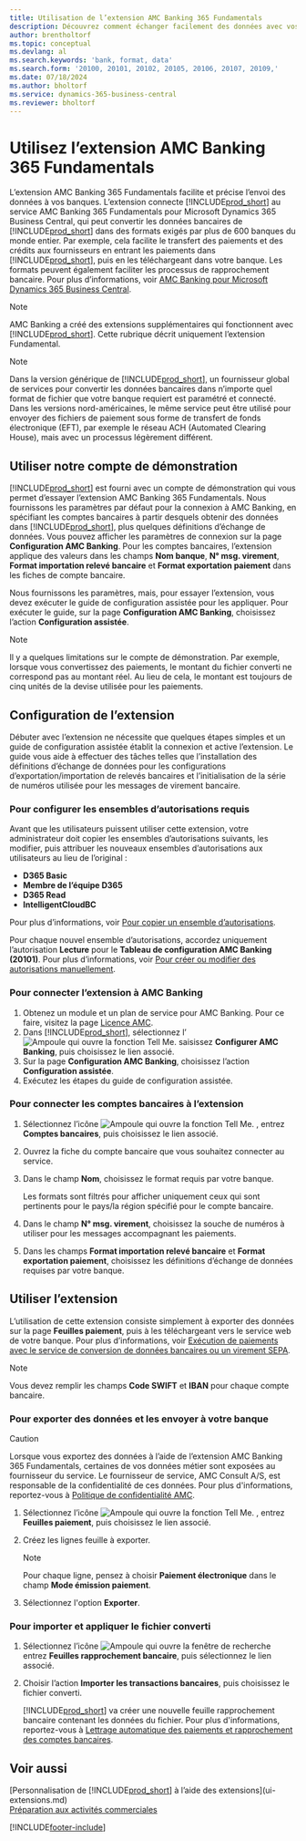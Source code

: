 ```yaml
---
title: Utilisation de l’extension AMC Banking 365 Fundamentals
description: Découvrez comment échanger facilement des données avec vos banques en les transformant au format souhaité.
author: brentholtorf
ms.topic: conceptual
ms.devlang: al
ms.search.keywords: 'bank, format, data'
ms.search.form: '20100, 20101, 20102, 20105, 20106, 20107, 20109,'
ms.date: 07/18/2024
ms.author: bholtorf
ms.service: dynamics-365-business-central
ms.reviewer: bholtorf
---
```


# <a name="use-the-amc-banking-365-fundamentals-extension"></a>Utilisez l’extension AMC Banking 365 Fundamentals

L’extension AMC Banking 365 Fundamentals facilite et précise l’envoi des données à vos banques. L’extension connecte [!INCLUDE[prod_short](includes/prod_short.md)] au service AMC Banking 365 Fundamentals pour Microsoft Dynamics 365 Business Central, qui peut convertir les données bancaires de [!INCLUDE[prod_short](includes/prod_short.md)] dans des formats exigés par plus de 600 banques du monde entier. Par exemple, cela facilite le transfert des paiements et des crédits aux fournisseurs en entrant les paiements dans [!INCLUDE[prod_short](includes/prod_short.md)], puis en les téléchargeant dans votre banque. Les formats peuvent également faciliter les processus de rapprochement bancaire. Pour plus d’informations, voir [AMC Banking pour Microsoft Dynamics 365 Business Central](https://www.amcbanking.com/bc-fundamentals/).

> [!NOTE]
> AMC Banking a créé des extensions supplémentaires qui fonctionnent avec [!INCLUDE[prod_short](includes/prod_short.md)]. Cette rubrique décrit uniquement l’extension Fundamental.

> [!NOTE]
> Dans la version générique de [!INCLUDE[prod_short](includes/prod_short.md)], un fournisseur global de services pour convertir les données bancaires dans n’importe quel format de fichier que votre banque requiert est paramétré et connecté. Dans les versions nord-américaines, le même service peut être utilisé pour envoyer des fichiers de paiement sous forme de transfert de fonds électronique (EFT), par exemple le réseau ACH (Automated Clearing House), mais avec un processus légèrement différent.

## <a name="use-our-demonstration-account"></a>Utiliser notre compte de démonstration

[!INCLUDE[prod_short](includes/prod_short.md)] est fourni avec un compte de démonstration qui vous permet d’essayer l’extension AMC Banking 365 Fundamentals. Nous fournissons les paramètres par défaut pour la connexion à AMC Banking, en spécifiant les comptes bancaires à partir desquels obtenir des données dans [!INCLUDE[prod_short](includes/prod_short.md)], plus quelques définitions d’échange de données. Vous pouvez afficher les paramètres de connexion sur la page **Configuration AMC Banking**. Pour les comptes bancaires, l’extension applique des valeurs dans les champs **Nom banque**, **N° msg. virement**, **Format importation relevé bancaire** et **Format exportation paiement** dans les fiches de compte bancaire.

Nous fournissons les paramètres, mais, pour essayer l’extension, vous devez exécuter le guide de configuration assistée pour les appliquer. Pour exécuter le guide, sur la page **Configuration AMC Banking**, choisissez l’action **Configuration assistée**.

> [!NOTE]
> Il y a quelques limitations sur le compte de démonstration. Par exemple, lorsque vous convertissez des paiements, le montant du fichier converti ne correspond pas au montant réel. Au lieu de cela, le montant est toujours de cinq unités de la devise utilisée pour les paiements.  

## <a name="setting-up-the-extension"></a>Configuration de l’extension

Débuter avec l’extension ne nécessite que quelques étapes simples et un guide de configuration assistée établit la connexion et active l’extension. Le guide vous aide à effectuer des tâches telles que l’installation des définitions d’échange de données pour les configurations d’exportation/importation de relevés bancaires et l’initialisation de la série de numéros utilisée pour les messages de virement bancaire.  

### <a name="to-set-up-the-required-permission-sets"></a>Pour configurer les ensembles d’autorisations requis

Avant que les utilisateurs puissent utiliser cette extension, votre administrateur doit copier les ensembles d’autorisations suivants, les modifier, puis attribuer les nouveaux ensembles d’autorisations aux utilisateurs au lieu de l’original :

* **D365 Basic**
* **Membre de l’équipe D365**
* **D365 Read**
* **IntelligentCloudBC**

Pour plus d’informations, voir [Pour copier un ensemble d’autorisations](ui-define-granular-permissions.md#copy-a-permission-set).

Pour chaque nouvel ensemble d’autorisations, accordez uniquement l’autorisation **Lecture** pour le **Tableau de configuration AMC Banking (20101)**. Pour plus d’informations, voir [Pour créer ou modifier des autorisations manuellement](ui-define-granular-permissions.md#create-a-permission-set).

### <a name="to-connect-the-extension-to-amc-banking"></a>Pour connecter l’extension à AMC Banking

1. Obtenez un module et un plan de service pour AMC Banking. Pour ce faire, visitez la page [Licence AMC](https://license.amcbanking.com/register).
2. Dans [!INCLUDE[prod_short](includes/prod_short.md)], sélectionnez l’![Ampoule qui ouvre la fonction Tell Me.](media/ui-search/search_small.png "Dites-moi ce que vous voulez faire") saisissez **Configurer AMC Banking**, puis choisissez le lien associé.  
3. Sur la page **Configuration AMC Banking**, choisissez l’action **Configuration assistée**.
4. Exécutez les étapes du guide de configuration assistée.

### <a name="to-connect-bank-accounts-to-the-extension"></a>Pour connecter les comptes bancaires à l’extension

1. Sélectionnez l’icône ![Ampoule qui ouvre la fonction Tell Me.](media/ui-search/search_small.png "Dites-moi ce que vous voulez faire") , entrez **Comptes bancaires**, puis choisissez le lien associé.
2. Ouvrez la fiche du compte bancaire que vous souhaitez connecter au service.
3. Dans le champ **Nom**, choisissez le format requis par votre banque.  

   Les formats sont filtrés pour afficher uniquement ceux qui sont pertinents pour le pays/la région spécifié pour le compte bancaire.
4. Dans le champ **N° msg. virement**, choisissez la souche de numéros à utiliser pour les messages accompagnant les paiements.
5. Dans les champs **Format importation relevé bancaire** et **Format exportation paiement**, choisissez les définitions d’échange de données requises par votre banque.

## <a name="use-the-extension"></a>Utiliser l’extension

L’utilisation de cette extension consiste simplement à exporter des données sur la page **Feuilles paiement**, puis à les téléchargeant vers le service web de votre banque. Pour plus d’informations, voir [Exécution de paiements avec le service de conversion de données bancaires ou un virement SEPA](finance-make-payments-with-bank-data-conversion-service-or-sepa-credit-transfer.md).

> [!NOTE]
> Vous devez remplir les champs **Code SWIFT** et **IBAN** pour chaque compte bancaire.

### <a name="to-export-data-and-submit-it-to-your-bank"></a>Pour exporter des données et les envoyer à votre banque

> [!CAUTION]  
> Lorsque vous exportez des données à l’aide de l’extension AMC Banking 365 Fundamentals, certaines de vos données métier sont exposées au fournisseur du service. Le fournisseur de service, AMC Consult A/S, est responsable de la confidentialité de ces données. Pour plus d'informations, reportez\-vous à [Politique de confidentialité AMC](https://go.microsoft.com/fwlink/?LinkId=510158).

1. Sélectionnez l’icône ![Ampoule qui ouvre la fonction Tell Me.](media/ui-search/search_small.png "Dites-moi ce que vous voulez faire") , entrez **Feuilles paiement**, puis choisissez le lien associé.
2. Créez les lignes feuille à exporter.  

   > [!NOTE]
   > Pour chaque ligne, pensez à choisir **Paiement électronique** dans le champ **Mode émission paiement**.
3. Sélectionnez l'option **Exporter**.

### <a name="to-import-and-apply-the-converted-file"></a>Pour importer et appliquer le fichier converti

1. Sélectionnez l’icône ![Ampoule qui ouvre la fenêtre de recherche](media/ui-search/search_small.png "Dites-moi ce que vous voulez faire") entrez **Feuilles rapprochement bancaire**, puis sélectionnez le lien associé.
2. Choisir l’action **Importer les transactions bancaires**, puis choisissez le fichier converti.  

   [!INCLUDE[prod_short](includes/prod_short.md)] va créer une nouvelle feuille rapprochement bancaire contenant les données du fichier. Pour plus d'informations, reportez-vous à [Lettrage automatique des paiements et rapprochement des comptes bancaires](receivables-apply-payments-auto-reconcile-bank-accounts.md).

## <a name="see-also"></a>Voir aussi

[Personnalisation de [!INCLUDE[prod_short](includes/prod_short.md)] à l’aide des extensions](ui-extensions.md)  
[Préparation aux activités commerciales](ui-get-ready-business.md)  

[!INCLUDE[footer-include](includes/footer-banner.md)]
